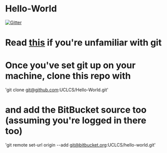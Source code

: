 # Hello-World

[![Gitter](https://badges.gitter.im/Join%20Chat.svg)](https://gitter.im/UCLCS/Hello-World?utm_source=badge&utm_medium=badge&utm_campaign=pr-badge&utm_content=badge)

# Read [this](http://rogerdudler.github.io/git-guide/) if you're unfamiliar with git

# Once you've set git up on your machine, clone this repo with
'git clone git@github.com:UCLCS/Hello-World.git'

# and add the BitBucket source too (assuming you're logged in there too)
'git remote set-url origin --add git@bitbucket.org:UCLCS/hello-world.git'
